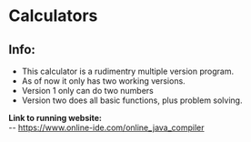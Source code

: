 # Calculators

## Info:

- This calculator is a rudimentry multiple version program.
- As of now it only has two working versions.
- Version 1 only can do two numbers
- Version two does all basic functions, plus problem solving.

**Link to running website:**\
-- https://www.online-ide.com/online_java_compiler
